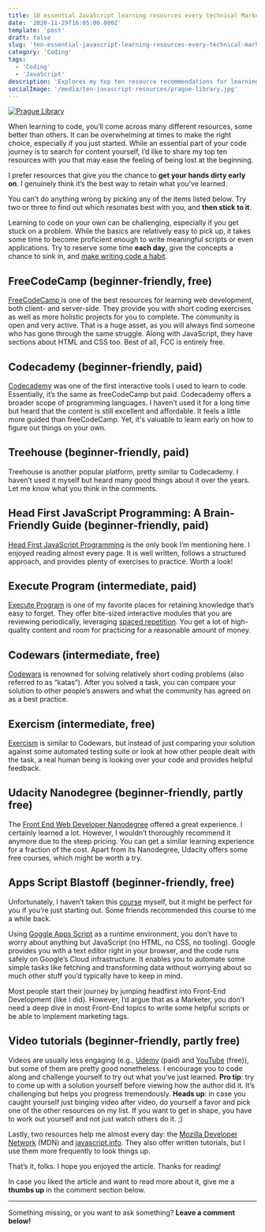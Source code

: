 ```yaml
---
title: 10 essential JavaScript learning resources every technical Marketer should know
date: '2020-11-29T16:05:00.000Z'
template: 'post'
draft: false
slug: 'ten-essential-javascript-learning-resources-every-technical-marketer-should-know'
category: 'Coding'
tags:
  - 'Coding'
  - 'JavaScript'
description: 'Explores my top ten resource recommendations for learning JavaScript as a technical Marketer.'
socialImage: '/media/ten-javascript-resources/prague-library.jpg'
---
```


[![Prague Library](/media/ten-javascript-resources/prague-library.jpg)](/media/ten-javascript-resources/prague-library.jpg)

When learning to code, you’ll come across many different resources, some better than others. It can be overwhelming at times to make the right choice, especially if you just started. While an essential part of your code journey is to search for content yourself, I’d like to share my top ten resources with you that may ease the feeling of being lost at the beginning.

I prefer resources that give you the chance to **get your hands dirty early on**. I genuinely think it’s the best way to retain what you’ve learned.

You can’t do anything wrong by picking any of the items listed below. Try two or three to find out which resonates best with you, and **then stick to it**.

Learning to code on your own can be challenging, especially if you get stuck on a problem. While the basics are relatively easy to pick up, it takes some time to become proficient enough to write meaningful scripts or even applications. Try to reserve some time **each day**, give the concepts a chance to sink in, and [make writing code a habit](https://www.100daysofcode.com/).

## FreeCodeCamp (beginner-friendly, free)

[FreeCodeCamp ](https://www.freecodecamp.org/)is one of the best resources for learning web development, both client- and server-side. They provide you with short coding exercises as well as more holistic projects for you to complete. The community is open and very active. That is a huge asset, as you will always find someone who has gone through the same struggle. Along with JavaScript, they have sections about HTML and CSS too. Best of all, FCC is entirely free.

## Codecademy (beginner-friendly, paid)

[Codecademy](https://www.codecademy.com/) was one of the first interactive tools I used to learn to code. Essentially, it’s the same as freeCodeCamp but paid. Codecademy offers a broader scope of programming languages. I haven’t used it for a long time but heard that the content is still excellent and affordable. It feels a little more guided than freeCodeCamp. Yet, it's valuable to learn early on how to figure out things on your own.

## Treehouse (beginner-friendly, paid)

Treehouse is another popular platform, pretty similar to Codecademy. I haven’t used it myself but heard many good things about it over the years. Let me know what you think in the comments.

## Head First JavaScript Programming: A Brain-Friendly Guide (beginner-friendly, paid)

[Head First JavaScript Programming](https://www.amazon.com/Head-First-JavaScript-Programming-Brain-Friendly-dp-144934013X/dp/144934013X/ref=mt_other?_encoding=UTF8&me=&qid=) is the only book I’m mentioning here. I enjoyed reading almost every page. It is well written, follows a structured approach, and provides plenty of exercises to practice. Worth a look!

## Execute Program (intermediate, paid)

[Execute Program](https://www.executeprogram.com/) is one of my favorite places for retaining knowledge that’s easy to forget. They offer bite-sized interactive modules that you are reviewing periodically, leveraging [spaced repetition](https://en.wikipedia.org/wiki/Spaced_repetition). You get a lot of high-quality content and room for practicing for a reasonable amount of money.

## Codewars (intermediate, free)

[Codewars](https://www.codewars.com/) is renowned for solving relatively short coding problems (also referred to as “katas”). After you solved a task, you can compare your solution to other people’s answers and what the community has agreed on as a best practice.

## Exercism (intermediate, free)

[Exercism](https://exercism.io/) is similar to Codewars, but instead of just comparing your solution against some automated testing suite or look at how other people dealt with the task, a real human being is looking over your code and provides helpful feedback.

## Udacity Nanodegree (beginner-friendly, partly free)

The [Front End Web Developer Nanodegree](https://www.udacity.com/course/front-end-web-developer-nanodegree--nd0011) offered a great experience. I certainly learned a lot. However, I wouldn’t thoroughly recommend it anymore due to the steep pricing. You can get a similar learning experience for a fraction of the cost. Apart from its Nanodegree, Udacity offers some free courses, which might be worth a try.

## Apps Script Blastoff (beginner-friendly, free)

Unfortunately, I haven’t taken this [course](https://courses.benlcollins.com/p/apps-script-blastoff) myself, but it might be perfect for you if you’re just starting out. Some friends recommended this course to me a while back.

Using [Goggle Apps Script](https://developers.google.com/apps-script) as a runtime environment, you don’t have to worry about anything but JavaScript (no HTML, no CSS, no tooling). Google provides you with a text editor right in your browser, and the code runs safely on Google’s Cloud infrastructure. It enables you to automate some simple tasks like fetching and transforming data without worrying about so much other stuff you’d typically have to keep in mind.

Most people start their journey by jumping headfirst into Front-End Development (like I did). However, I’d argue that as a Marketer, you don’t need a deep dive in most Front-End topics to write some helpful scripts or be able to implement marketing tags.

## Video tutorials (beginner-friendly, partly free)

Videos are usually less engaging (e.g., [Udemy](https://www.udemy.com/topic/javascript/) (paid) and [YouTube](https://www.youtube.com/results?search_query=javascript) (free)), but some of them are pretty good nonetheless. I encourage you to code along and challenge yourself to try out what you’ve just learned. **Pro tip**: try to come up with a solution yourself before viewing how the author did it. It’s challenging but helps you progress tremendously. **Heads up**: in case you caught yourself just binging video after video, do yourself a favor and pick one of the other resources on my list. If you want to get in shape, you have to work out yourself and not just watch others do it. ;)

Lastly, two resources help me almost every day: the [Mozilla Developer Network](https://developer.mozilla.org/en-US/) (MDN) and [javascript.info](https://javascript.info/). They also offer written tutorials, but I use them more frequently to look things up.

That’s it, folks. I hope you enjoyed the article. Thanks for reading!

In case you liked the article and want to read more about it, give me a **thumbs up** in the comment section below.

<hr>

Something missing, or you want to ask something? **Leave a comment below!**
